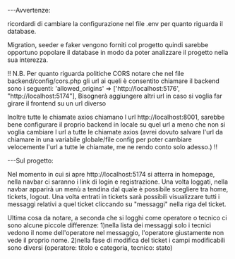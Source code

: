 ---Avvertenze:

ricordardi di cambiare la configurazione nel file .env per quanto riguarda il database.

Migration, seeder e faker vengono forniti col progetto quindi sarebbe opportuno popolare il database in modo da poter analizzare il progetto nella sua interezza.

!! N.B.
Per quanto riguarda politiche CORS notare che nel file backend/config/cors.php gli url ai queli è consentito chiamare il backend sono i seguenti:
'allowed_origins' => ['http://localhost:5176', "http://localhost:5174"],
Bisognerà aggiungere altri url in caso si voglia far girare il frontend su un url diverso

Inoltre tutte le chiamate axios chiamano l url http://localhost:8001, sarebbe bene configurare il proprio backend in locale su quel url a meno che non si voglia cambiare l url a tutte le chiamate axios (avrei dovuto salvare l'url da chiamare in una variabile globale/file config per poter cambiare velocemente l'url a tutte le chiamate, me ne rendo conto solo adesso.)
!!

---Sul progetto:

Nel momento in cui si apre http://localhost:5174 si atterra in homepage, nella navbar ci saranno i link di login e registrazione.
Una volta loggati, nella navbar apparirà un menù a tendina dal quale è possibile scegliere tra home, tickets, logout.
Una volta entrati in tickets sarà possibili visualizzare tutti i messaggi relativi a quel ticket cliccando su "messaggi" nella riga del ticket.

Ultima cosa da notare, a seconda che si logghi come operatore o tecnico ci sono alcune piccole differenze:
1)nella lista dei messaggi solo i tecnici vedono il nome dell'operatore nel messaggio, l'operatore giustamente non vede il proprio nome.
2)nella fase di modifica del ticket i campi modificabili sono diversi (operatore: titolo e categoria, tecnico: stato)
